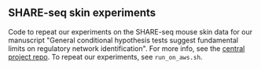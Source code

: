 ## SHARE-seq skin experiments

Code to repeat our experiments on the SHARE-seq mouse skin data for our manuscript "General conditional hypothesis tests suggest fundamental limits on regulatory network identification". For more info, see the [central project repo](https://github.com/ekernf01/transcriptome_knockoffs/blob/main/README.md). To repeat our experiments, see `run_on_aws.sh`. 